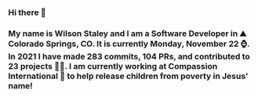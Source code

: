 ### Hi there 👋

### My name is Wilson Staley and I am a Software Developer in ⛰ Colorado Springs, CO.  It is currently Monday, November 22 ⌚. In 2021 I have made 283 commits, 104 PRs, and contributed to 23 projects 👨‍💻. I am currently working at Compassion International 🏢 to help release children from poverty in Jesus' name!